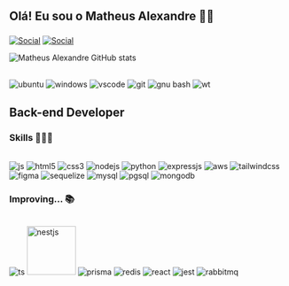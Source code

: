 ## Olá! Eu sou o Matheus Alexandre 👋🏻
### 
[![Social](https://img.shields.io/badge/LinkedIn-0077B5?style=for-the-badge&logo=linkedin&logoColor=white)](https://www.linkedin.com/in/matheus-barbier-b69ab3224)
[![Social](https://img.shields.io/badge/GitLab-330F63?style=for-the-badge&logo=gitlab&logoColor=white)](https://gitlab.com/MatheusABA)

![Matheus Alexandre GitHub stats](https://github-readme-stats.vercel.app/api?username=MatheusABA&show_icons=true&theme=synthwave&rank_icon=github&ring_color=ca58ed&hide=prs,issues)

<div style="display: inline_block"><br/>
<img alt="ubuntu" src="https://img.shields.io/badge/Ubuntu-E95420?style=for-the-badge&logo=ubuntu&logoColor=white"/>
<img alt="windows" src="https://img.shields.io/badge/Windows-0078D6?style=for-the-badge&logo=windows&logoColor=white"/>


<img alt="vscode" src="https://img.shields.io/badge/Visual_Studio_Code-0078D4?style=for-the-badge&logo=visual%20studio%20code&logoColor=white">


<img alt="git" src="https://img.shields.io/badge/GIT-E44C30?style=for-the-badge&logo=git&logoColor=white"/>
<img alt="gnu bash" src="https://img.shields.io/badge/GNU%20Bash-4EAA25?style=for-the-badge&logo=GNU%20Bash&logoColor=white"/>
<img alt="wt" src="https://img.shields.io/badge/windows%20terminal-4D4D4D?style=for-the-badge&logo=windows%20terminal&logoColor=white"/>

</div>


## Back-end Developer 




### Skills 👨🏽‍💻

<div style="display: inline_block"><br/>
    <img alt="js" src="https://img.shields.io/badge/JavaScript-F7DF1E?style=for-the-badge&logo=javascript&logoColor=black"/>
    <img alt="html5" src="https://img.shields.io/badge/HTML5-E34F26?style=for-the-badge&logo=html5&logoColor=white"/>
    <img alt="css3" src="https://img.shields.io/badge/CSS3-1572B6?style=for-the-badge&logo=css3&logoColor=white"/>
    <img alt="nodejs" src="https://img.shields.io/badge/Node.js-43853D?style=for-the-badge&logo=node.js&logoColor=white"/>
    <img alt="python" src="https://img.shields.io/badge/Python-14354C?style=for-the-badge&logo=python&logoColor=white"/>
    <img alt="expressjs" src="https://img.shields.io/badge/Express.js-404D59?style=for-the-badge"/>
    <img alt="aws" src="https://img.shields.io/badge/Amazon_AWS-232F3E?style=for-the-badge&logo=amazon-aws&logoColor=white"/>
    <img alt="tailwindcss" src="https://img.shields.io/badge/Tailwind_CSS-38B2AC?style=for-the-badge&logo=tailwind-css&logoColor=white"/>
    <img alt="figma" src="https://img.shields.io/badge/Figma-F24E1E?style=for-the-badge&logo=figma&logoColor=white"/>
    <img alt="sequelize" src="https://img.shields.io/badge/sequelize-323330?style=for-the-badge&logo=sequelize&logoColor=blue"/>
	<img alt="mysql" src="https://img.shields.io/badge/MySQL-00000F?style=for-the-badge&logo=mysql&logoColor=white"/>
    <img alt="pgsql" src="https://img.shields.io/badge/PostgreSQL-316192?style=for-the-badge&logo=postgresql&logoColor=white"/>
    <img alt="mongodb" src="https://img.shields.io/badge/MongoDB-4EA94B?style=for-the-badge&logo=mongodb&logoColor=white"/>
<!--     <img alt="sqlite" src="https://img.shields.io/badge/SQLite-07405E?style=for-the-badge&logo=sqlite&logoColor=white"/> -->
    <!-- <img alt="" src=""/>
    <img alt="" src=""/>
    <img alt="" src=""/>
    <img alt="" src=""/>
    <img alt="" src=""/>
    <img alt="" src=""/>
    <img alt="" src=""/> -->
</div>

### Improving... 📚
<div style="display: inline_block"></br>
    <img alt="ts" src="https://img.shields.io/badge/TypeScript-007ACC?style=for-the-badge&logo=typescript&logoColor=white"/>
    <img alt="nestjs" src="https://img.shields.io/badge/-NestJs-ea2845?style=flat-square&logo=nestjs&logoColor=white" width="88"/>
    <img alt="prisma" src="https://img.shields.io/badge/Prisma-3982CE?style=for-the-badge&logo=Prisma&logoColor=white"/>    
    <img alt="redis" src="https://img.shields.io/badge/redis-%23DD0031.svg?&style=for-the-badge&logo=redis&logoColor=white"/>
    <img alt="react" src="https://img.shields.io/badge/React-20232A?style=for-the-badge&logo=react&logoColor=61DAFB"/>
    <!-- <img alt="vue" src="https://img.shields.io/badge/Vue.js-35495E?style=for-the-badge&logo=vue.js&logoColor=4FC08D"/>
    <img alt="angular" src="https://img.shields.io/badge/Angular-DD0031?style=for-the-badge&logo=angular&logoColor=white"/> -->
<!--     <img alt="gcp" src="https://img.shields.io/badge/Google_Cloud-4285F4?style=for-the-badge&logo=google-cloud&logoColor=white"/> -->
<!--     <img alt="azure" src="https://img.shields.io/badge/Microsoft_Azure-0089D6?style=for-the-badge&logo=microsoft-azure&logoColor=white"/> -->
    <img alt="jest" src="https://img.shields.io/badge/Jest-323330?style=for-the-badge&logo=Jest&logoColor=white"/>
<!--     <img alt="oracle" src="https://img.shields.io/badge/Oracle-F80000?style=for-the-badge&logo=Oracle&logoColor=white"/> -->
<!--     <img alt="mariadb" src="https://img.shields.io/badge/MariaDB-003545?style=for-the-badge&logo=mariadb&logoColor=white"/> -->
    <img alt="rabbitmq" src="https://img.shields.io/badge/rabbitmq-%23FF6600.svg?&style=for-the-badge&logo=rabbitmq&logoColor=white"/>
    <!-- <img alt="" src=""/>
    <img alt="" src=""/>
    <img alt="" src=""/>
    <img alt="" src=""/>
    <img alt="" src=""/> -->



</div>
